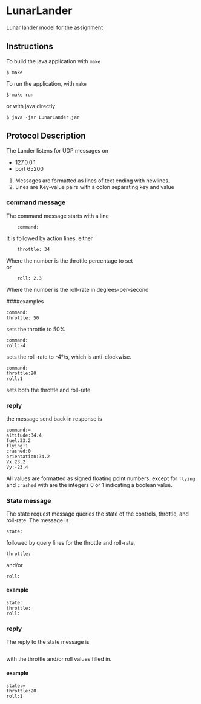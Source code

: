 # LunarLander
Lunar lander model for the assignment

## Instructions

To build the java application with `make`
```shell-session
$ make
```

To run the application, with `make`
```shell-session
$ make run
```
or with java directly
```shell-session
$ java -jar LunarLander.jar
```

## Protocol Description
The Lander listens for UDP messages on 

+ 127.0.0.1
+ port 65200


1. Messages are formatted as lines of text ending with newlines.
2. Lines are Key-value pairs with a colon separating key and value

### command message
The command message starts with a line 

        command:

It is followed by action lines, either 

        throttle: 34

Where the number is the throttle percentage to set  
or  

        roll: 2.3

Where the number is the roll-rate in degrees-per-second

####examples
```
command:
throttle: 50
```
sets the throttle to 50%

```
command:
roll:-4
```
sets the roll-rate to -4°/s, which is anti-clockwise.

```
command:
throttle:20
roll:1
```
sets both the throttle and roll-rate.

### reply
the message send back in response is

```
command:=
altitude:34.4
fuel:33.2
flying:1
crashed:0
orientation:34.2
Vx:23.2
Vy:-23,4
```

All values are formatted as signed floating point numbers, except for `flying`
and `crashed` with are the integers 0 or 1 indicating a boolean value.

### State message
The state request message queries the state of the controls, throttle, and
roll-rate.  The message is

```
state:
```
followed by query lines for the throttle and roll-rate,
```
throttle:
```
and/or
```
roll:
```
#### example
```
state:
throttle:
roll:
```

### reply
The reply to the state message is
```state:=
```
with the throttle and/or roll values filled in.

#### example
```
state:=
throttle:20
roll:1
```

